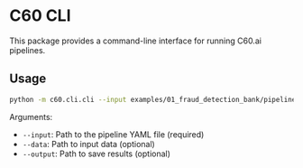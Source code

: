 # C60 CLI

This package provides a command-line interface for running C60.ai pipelines.

## Usage

```bash
python -m c60.cli.cli --input examples/01_fraud_detection_bank/pipeline_dag.yaml
```

Arguments:
- `--input`: Path to the pipeline YAML file (required)
- `--data`: Path to input data (optional)
- `--output`: Path to save results (optional)
